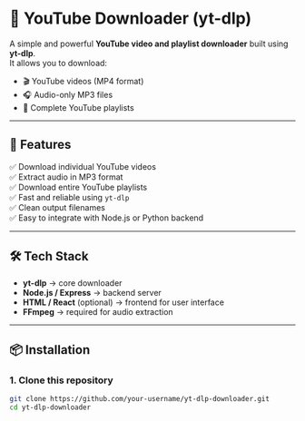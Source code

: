# 🎵 YouTube Downloader (yt-dlp)

A simple and powerful **YouTube video and playlist downloader** built using **yt-dlp**.  
It allows you to download:
- 🎬 YouTube videos (MP4 format)
- 🎧 Audio-only MP3 files
- 📁 Complete YouTube playlists

---

## 🚀 Features

✅ Download individual YouTube videos  
✅ Extract audio in MP3 format  
✅ Download entire YouTube playlists  
✅ Fast and reliable using `yt-dlp`  
✅ Clean output filenames  
✅ Easy to integrate with Node.js or Python backend  

---

## 🛠️ Tech Stack

- **yt-dlp** → core downloader  
- **Node.js / Express** → backend server  
- **HTML / React** (optional) → frontend for user interface  
- **FFmpeg** → required for audio extraction  

---

## 📦 Installation

### 1. Clone this repository
```bash
git clone https://github.com/your-username/yt-dlp-downloader.git
cd yt-dlp-downloader
